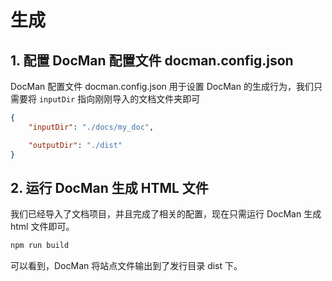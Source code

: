 # 生成

## 1. 配置 DocMan 配置文件 docman.config.json

DocMan 配置文件 docman.config.json 用于设置 DocMan 的生成行为，我们只需要将 `inputDir` 指向刚刚导入的文档文件夹即可

```json
{
	"inputDir": "./docs/my_doc",

	"outputDir": "./dist"
}
```

## 2. 运行 DocMan 生成 HTML 文件

我们已经导入了文档项目，并且完成了相关的配置，现在只需运行 DocMan 生成 html 文件即可。

```sh
npm run build
```

可以看到，DocMan 将站点文件输出到了发行目录 dist 下。
